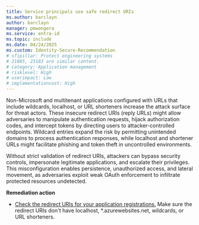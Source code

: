 ```yaml
---
title: Service principals use safe redirect URIs
ms.author: barclayn
author: barclayn
manager: pmwongera
ms.service: entra-id
ms.topic: include
ms.date: 04/24/2025
ms.custom: Identity-Secure-Recommendation
# sfipillar: Protect engineering systems
# 21885, 23183 are similar content.
# category: Application management
# risklevel: High
# userimpact: Low
# implementationcost: High
---
```

Non-Microsoft and multitenant applications configured with URLs that include wildcards, localhost, or URL shorteners increase the attack surface for threat actors. These insecure redirect URIs (reply URLs) might allow adversaries to manipulate authentication requests, hijack authorization codes, and intercept tokens by directing users to attacker-controlled endpoints. Wildcard entries expand the risk by permitting unintended domains to process authentication responses, while localhost and shortener URLs might facilitate phishing and token theft in uncontrolled environments.

Without strict validation of redirect URIs, attackers can bypass security controls, impersonate legitimate applications, and escalate their privileges. This misconfiguration enables persistence, unauthorized access, and lateral movement, as adversaries exploit weak OAuth enforcement to infiltrate protected resources undetected.

**Remediation action**

- [Check the redirect URIs for your application registrations.](/entra/identity-platform/reply-url) Make sure the redirect URIs don't have localhost, *.azurewebsites.net, wildcards, or URL shorteners.
